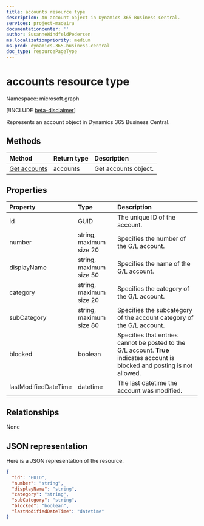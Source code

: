 ```yaml
---
title: accounts resource type
description: An account object in Dynamics 365 Business Central.
services: project-madeira
documentationcenter: ''
author: SusanneWindfeldPedersen
ms.localizationpriority: medium
ms.prod: dynamics-365-business-central
doc_type: resourcePageType
---
```


# accounts resource type

Namespace: microsoft.graph

[!INCLUDE [beta-disclaimer](../../includes/beta-disclaimer.md)]

Represents an account object in Dynamics 365 Business Central.

## Methods

| Method                                         | Return type | Description          |
| :--------------------------------------------- | :---------- | :------------------- |
| [Get accounts](../api/dynamics-account-get.md) | accounts    | Get accounts object. |

## Properties

| Property             | Type                    | Description                                                                                                                   |
| :------------------- | :---------------------- | :---------------------------------------------------------------------------------------------------------------------------- |
| id                   | GUID                    | The unique ID of the account.                                                                                                 |
| number               | string, maximum size 20 | Specifies the number of the G/L account.                                                                                      |
| displayName          | string, maximum size 50 | Specifies the name of the G/L account.                                                                                        |
| category             | string, maximum size 20 | Specifies the category of the G/L account.                                                                                    |
| subCategory          | string, maximum size 80 | Specifies the subcategory of the account category of the G/L account.                                                         |
| blocked              | boolean                 | Specifies that entries cannot be posted to the G/L account. **True** indicates account is blocked and posting is not allowed. |
| lastModifiedDateTime | datetime                | The last datetime the account was modified.                                                                                   |

## Relationships

None

## JSON representation

Here is a JSON representation of the resource.

```json
{
  "id": "GUID",
  "number": "string",
  "displayName": "string",
  "category": "string",
  "subCategory": "string",
  "blocked": "boolean",
  "lastModifiedDateTime": "datetime"
}
```
